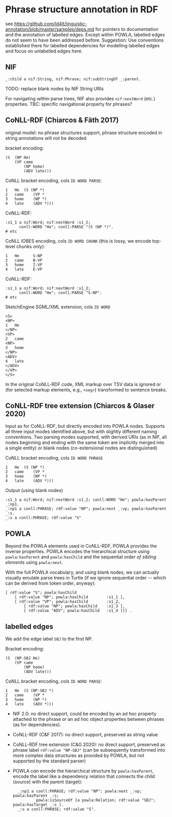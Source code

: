 
# Phrase structure annotation in RDF

see https://github.com/ld4lt/linguistic-annotation/blob/master/samples/deps.md for pointers to documentation and the annotation of labelled edges. Except within POWLA, labelled edges do not seem to have been addressed before. Suggestion: Use conventions established there for labelled dependencies for modelling labelled edges and focus on unlabelled edges here.

## NIF

	_:child a nif:String, nif:Phrase; nif:subStringOf _:parent.
 
 TODO: replace blank nodes by NIF String URIs

For navigating within parse trees, NIF also provides `nif:nextWord` (etc.) properties. TBC: specific navigational property for phrases? 
  
## CoNLL-RDF (Chiarcos & Fäth 2017)

original model: no phrase structures support, phrase structure encoded in string annotations will not be decoded

bracket encoding:

	(S	(NP He)
		(VP came
			(NP home)
			(ADV late)))

CoNLL bracket encoding, cols `ID WORD PARSE`:

	1	He	(S (NP *)
	2	came	(VP *
	3	home	(NP *)
	4	late	(ADV *)))

CoNLL-RDF:

	:s1_1 a nif:Word; nif:nextWord :s1_2;
	      conll:WORD "He"; conll:PARSE "(S (NP *)".
	# etc

CoNLL IOBES encoding, cols `ID WORD CHUNK` (this is lossy, we encode top-level chunks only):

	1	He		S-NP
	2	came	B-VP
	3	home	I-VP
	4	late	E-VP

CoNLL-RDF:

	:s1_1 a nif:Word; nif:nextWord :s1_2;
	      conll:WORD "He"; conll:PARSE "S-NP".
	# etc

SketchEngine SGML/XML extension, cols `ID WORD`

	<S>
	<NP>
	1	He
	</NP>
	<VP>
	2	came
	<NP>
	3	home
	</NP>
	<ADV>
	4	late
	</ADV>
	</VP>
	</S>

In the original CoNLL-RDF code, XML markup over TSV data is ignored or (for selected markup elements, e.g., `<seg>`) transformed to sentence breaks.

## CoNLL-RDF  tree extension (Chiarcos & Glaser 2020)

Input as for CoNLL-RDF, but directly encoded into POWLA nodes. Supports all three input modes identified above, but with slightly different naming conventions. Two parsing modes supported, with derived URIs (as in NIF, all nodes beginning and ending with the same token are implicitly merged into a single entity) or blank nodes (co-extensional nodes are distinguished)

CoNLL bracket encoding, cols `ID WORD PHRASE`

	1	He	(S (NP *)
	2	came	(VP *
	3	home	(NP *)
	4	late	(ADV *)))

Output (using blank nodes)

	:s1_1 a nif:Word; nif:nextWord :s1_2; conll:WORD "He"; powla:hasParent _:np1.
	_:np1 a conll:PHRASE; rdf:value "NP"; powla:next _:vp; powla:hasParent _:s.
	_:s a conll:PHRASE; rdf:value "S"

## POWLA

Beyond the POWLA elements used in CoNLL-RDF, POWLA provides the inverse properties.
POWLA encodes the hierarchical structure using `powla:hasParent` and `powla:hasChild` and the sequential order *of sibling elements* using `powla:next`.

With the full POWLA vocabulary, and using blank nodes, we can actually visually emulate parse trees in Turtle (if we ignore sequential order -- which can be derived from token order, anyway):

	[ rdf:value "S"; powla:hasChild
		[ rdf:value "NP"; powla:hasChild 		:s1_1 ],
		[ rdf:value "VP"; powla:hasChild 		:s1_2,
			[ rdf:value "NP"; powla:hasChild 	:s1_3 ],
			[ rdf:value "ADV"; powla:hasChild 	:s1_4 ]]] .

## labelled edges

We add the edge label `SBJ` to the first NP.

Bracket encoding:

	(S	(NP-SBJ He)
		(VP came
			(NP home)
			(ADV late)))


CoNLL bracket encoding, cols `ID WORD PARSE`:

	1	He	(S (NP-SBJ *)
	2	came	(VP *
	3	home	(NP *)
	4	late	(ADV *)))

- NIF 2.0: no direct support, could be encoded by an ad hoc property attached to the phrase or an ad hoc object properties between phrases (as for dependencies).
- CoNLL-RDF (C&F 2017): no direct support, preserved as string value
- CoNLL-RDF tree extension (C&G 2020): no direct support, preserved as phrase label `rdf:value "NP-SBJ"` (can be subsequently transformed into more complex data structures as provided by POWLA, but not supported by the standard parser)
- POWLA *can* encode the hierarchical structure by `powla:hasParent`, encode the label like a dependency relation that connects the child (source) with the parent (target):

		_:np1 a conll:PHRASE; rdf:value "NP"; powla:next _:vp; powla:hasParent _:s;
			    powla:isSourceOf [a powla:Relation; rdf:value "SBJ"; powla:hasTarget _:s ].
		_:s a conll:PHRASE; rdf:value "S".
